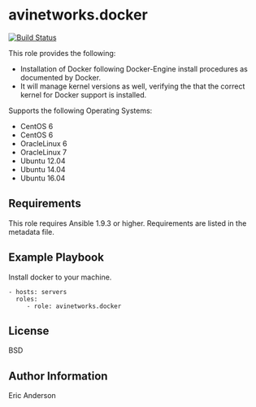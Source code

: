# avinetworks.docker

[![Build Status](https://travis-ci.org/avinetworks/ansible-role-docker.svg?branch=master)](https://travis-ci.org/avinetworks/ansible-role-docker)

This role provides the following:
* Installation of Docker following Docker-Engine install procedures as documented by Docker.
* It will manage kernel versions as well, verifying the that the correct kernel for Docker support is installed.

Supports the following Operating Systems:
* CentOS 6
* CentOS 6
* OracleLinux 6
* OracleLinux 7
* Ubuntu 12.04
* Ubuntu 14.04
* Ubuntu 16.04

## Requirements

This role requires Ansible 1.9.3 or higher. Requirements are listed in the metadata file.


## Example Playbook

Install docker to your machine.

    - hosts: servers
      roles:
         - role: avinetworks.docker

## License

BSD

## Author Information

Eric Anderson
